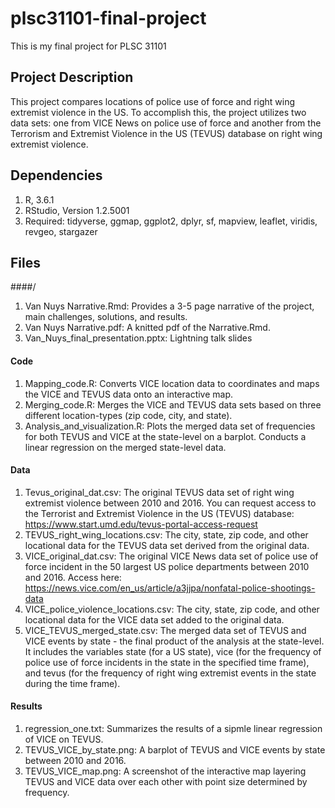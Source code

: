# plsc31101-final-project
This is my final project for PLSC 31101

## Project Description

This project compares locations of police use of force and right wing extremist violence in the US. To accomplish this, the project utilizes two data sets: one from VICE News on police use of force and another from the Terrorism and Extremist Violence in the US (TEVUS) database on right wing extremist violence.

## Dependencies

1. R, 3.6.1
2. RStudio, Version 1.2.5001
3. Required: tidyverse, ggmap, ggplot2, dplyr, sf, mapview, leaflet, viridis, revgeo, stargazer

## Files

####/

1. Van Nuys Narrative.Rmd: Provides a 3-5 page narrative of the project, main challenges, solutions, and results.
2. Van Nuys Narrative.pdf: A knitted pdf of the Narrative.Rmd.
3. Van_Nuys_final_presentation.pptx: Lightning talk slides

#### Code
1. Mapping_code.R: Converts VICE location data to coordinates and maps the VICE and TEVUS data onto an interactive map. 
2. Merging_code.R: Merges the VICE and TEVUS data sets based on three different location-types (zip code, city, and state). 
3. Analysis_and_visualization.R: Plots the merged data set of frequencies for both TEVUS and VICE at the state-level on a barplot. Conducts a linear regression on the merged state-level data. 

#### Data
1. Tevus_original_dat.csv: The original TEVUS data set of right wing extremist violence between 2010 and 2016. You can request access to the Terrorist and Extremist Violence in the US (TEVUS) database: https://www.start.umd.edu/tevus-portal-access-request
2. TEVUS_right_wing_locations.csv: The city, state, zip code, and other locational data for the TEVUS data set derived from the original data.  
3. VICE_original_dat.csv: The original VICE News data set of police use of force incident in the 50 largest US police departments between 2010 and 2016. Access here: https://news.vice.com/en_us/article/a3jjpa/nonfatal-police-shootings-data 
4. VICE_police_violence_locations.csv: The city, state, zip code, and other locational data for the VICE data set added to the original data. 
5. VICE_TEVUS_merged_state.csv: The merged data set of TEVUS and VICE events by state - the final product of the analysis at the state-level. It includes the variables state (for a US state), vice (for the frequency of police use of force incidents in the state in the specified time frame), and tevus (for the frequency of right wing extremist events in the state during the time frame). 

#### Results
1. regression_one.txt: Summarizes the results of a sipmle linear regression of VICE on TEVUS. 
2. TEVUS_VICE_by_state.png: A barplot of TEVUS and VICE events by state between 2010 and 2016. 
3. TEVUS_VICE_map.png: A screenshot of the interactive map layering TEVUS and VICE data over each other with point size determined by frequency. 
